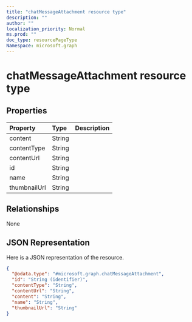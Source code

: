 ```yaml
---
title: "chatMessageAttachment resource type"
description: ""
author: ""
localization_priority: Normal
ms.prod: ""
doc_type: resourcePageType
Namespace: microsoft.graph
---
```



# chatMessageAttachment resource type



## Properties
|Property|Type|Description|
|:---|:---|:---|
|content|String||
|contentType|String||
|contentUrl|String||
|id|String||
|name|String||
|thumbnailUrl|String||

## Relationships
None

## JSON Representation
Here is a JSON representation of the resource.
<!-- {
  "blockType": "resource",
  "@odata.type": "microsoft.graph.chatMessageAttachment"
}
-->
``` json
{
  "@odata.type": "#microsoft.graph.chatMessageAttachment",
  "id": "String (identifier)",
  "contentType": "String",
  "contentUrl": "String",
  "content": "String",
  "name": "String",
  "thumbnailUrl": "String"
}
```

